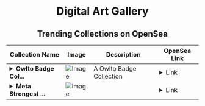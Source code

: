 <div align="center">

# Digital Art Gallery

## Trending Collections on OpenSea

| Collection Name                       | Image                                                                                     | Description                       | OpenSea Link                                                                                          |
|---------------------------------------|-------------------------------------------------------------------------------------------|-----------------------------------|--------------------------------------------------------------------------------------------------------|
| **<details><summary>Owlto Badge Col...</summary>Owlto Badge Collection</details>** | ![Image](https://i.seadn.io/s/raw/files/246310f507479561a839d00adeb82b79.png?w=500&auto=format?w=200&auto=format) | A Owlto Badge Collection | <details><summary>Link</summary>[Owlto Badge Collection](https://opensea.io/collection/owlto-badge-collection)</details> |
| **<details><summary>Meta Strongest ...</summary>Meta Strongest Neko</details>** | ![Image](https://i.seadn.io/s/raw/files/b094d1e5af199f64985d96b38989556b.png?w=500&auto=format?w=200&auto=format) |  | <details><summary>Link</summary>[Meta Strongest Neko](https://opensea.io/collection/meta-strongest-neko)</details> |

</div>